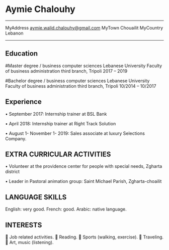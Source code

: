 Aymie Chalouhy
============

-------------------     ----------------------------
MyAddress                  aymie.walid.chalouhy@gmail.com
MyTown                       Chouailit
MyCountry                    Lebanon
-------------------     ----------------------------

Education
---------

#Master degree / business computer sciences
Lebanese University Faculty of business administration third branch, Tripoli 
2017 – 2019

#Bachelor degree / business computer sciences
Lebanese University Faculty of business administration third branch, Tripoli
10/2014 – 10/2017


Experience
----------

•	September 2017: Internship trainer at BSL Bank

•	April 2018: Internship trainer at Right Track Solution

•	August 1- November 1- 2019: Sales associate at luxury Selections Company.


EXTRA CURRICULAR ACTIVITIES
----------

•	Volunteer at the providence center for people with special needs, Zgharta district

•	Leader in Pastoral animation group: Saint Michael Parish, Zgharta-choailit

LANGUAGE SKILLS
----------

English: very good.
French: good.
Arabic: native language.

INTERESTS
----------

	Job related activities.
	Reading.
	Sports (walking, exercise).
	Traveling.
	Art, music (listening).
